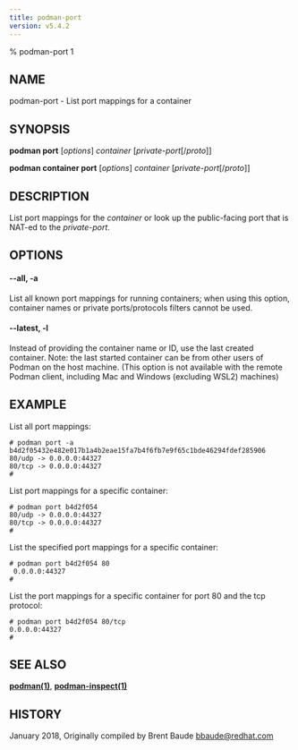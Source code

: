 ```yaml
---
title: podman-port
version: v5.4.2
---
```


% podman-port 1

## NAME
podman\-port - List port mappings for a container

## SYNOPSIS
**podman port** [*options*] *container* [*private-port*[/*proto*]]

**podman container port** [*options*] *container* [*private-port*[/*proto*]]

## DESCRIPTION
List port mappings for the *container* or look up the public-facing port that is NAT-ed to the *private-port*.

## OPTIONS

#### **--all**, **-a**

List all known port mappings for running containers; when using this option, container names or private ports/protocols filters cannot be used.


[//]: # (BEGIN included file options/latest.md)
#### **--latest**, **-l**

Instead of providing the container name or ID, use the last created container.
Note: the last started container can be from other users of Podman on the host machine.
(This option is not available with the remote Podman client, including Mac and Windows
(excluding WSL2) machines)

[//]: # (END   included file options/latest.md)

## EXAMPLE

List all port mappings:
```
# podman port -a
b4d2f05432e482e017b1a4b2eae15fa7b4f6fb7e9f65c1bde46294fdef285906
80/udp -> 0.0.0.0:44327
80/tcp -> 0.0.0.0:44327
#
```

List port mappings for a specific container:
```
# podman port b4d2f054
80/udp -> 0.0.0.0:44327
80/tcp -> 0.0.0.0:44327
#
```
List the specified port mappings for a specific container:
```
# podman port b4d2f054 80
 0.0.0.0:44327
#
```

List the port mappings for a specific container for port 80 and the tcp protocol:
```
# podman port b4d2f054 80/tcp
0.0.0.0:44327
#
```
## SEE ALSO
**[podman(1)](podman.1.md)**, **[podman-inspect(1)](podman-inspect.1.md)**

## HISTORY
January 2018, Originally compiled by Brent Baude <bbaude@redhat.com>
